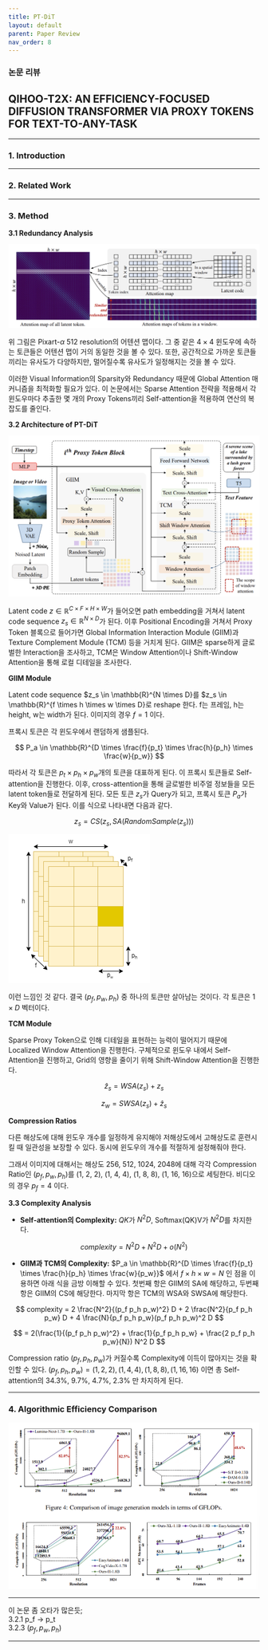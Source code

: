 ```yaml
---
title: PT-DiT
layout: default
parent: Paper Review
nav_order: 8
---
```


### 논문 리뷰  

## QIHOO-T2X: AN EFFICIENCY-FOCUSED DIFFUSION TRANSFORMER VIA PROXY TOKENS FOR TEXT-TO-ANY-TASK  

---

### **1. Introduction**  


---

### **2. Related Work**  


---

### **3. Method**  

**3.1 Redundancy Analysis**  

![Figure 2](../images/PT-DiT/2.png)

위 그림은 Pixart-$\alpha$ 512 resolution의 어텐션 맵이다. 그 중 같은 $4 \times 4$ 윈도우에 속하는 토큰들은 어텐션 맵이 거의 동일한 것을 볼 수 있다. 또한, 공간적으로 가까운 토큰들끼리는 유사도가 다양하지만, 멀어질수록 유사도가 일정해지는 것을 볼 수 있다. 

이러한 Visual Information의 Sparsity와 Redundancy 때문에 Global Attention 매커니즘을 최적화할 필요가 있다. 이 논문에서는 Sparse Attention 전략을 적용해서 각 윈도우마다 추출한 몇 개의 Proxy Tokens끼리 Self-attention을 적용하여 연산의 복잡도를 줄인다.  

**3.2 Architecture of PT-DiT**  

![Figure 3](../images/PT-DiT/3.png)

Latent code $z \in \mathbb{R}^{C \times F \times H \times W}$가 들어오면 path embedding을 거쳐서 latent code sequence $z_s \in \mathbb{R}^{N \times D}$가 된다. 이후 Positional Encoding을 거쳐서 Proxy Token 블록으로 들어가면 Global Information Interaction Module (GIIM)과 Texture Complement Module (TCM) 등을 거치게 된다. GIIM은 sparse하게 글로벌한 Interaction을 조사하고, TCM은 Window Attention이나 Shift-Window Attention을 통해 로컬 디테일을 조사한다.  

  
**GIIM Module**  

Latent code sequence $z_s \in \mathbb{R}^{N \times D}를 $z_s \in \mathbb{R}^{f \times h \times w \times D}로 reshape 한다. f는 프레임, h는 height, w는 width가 된다. 이미지의 경우 $f=1$ 이다.  

프록시 토큰은 각 윈도우에서 랜덤하게 샘플된다.  

$$
P_a \in \mathbb{R}^{D \times \frac{f}{p_t} \times \frac{h}{p_h} \times \frac{w}{p_w}}
$$ 

따라서 각 토큰은  $p_t \times p_h \times p_w$개의 토큰을 대표하게 된다. 이 프록시 토큰들로 Self-attention을 진행한다. 이후, cross-attention을 통해 글로벌한 비주얼 정보들을 모든 latent token들로 전달하게 된다. 모든 토큰 $z_s$가 Query가 되고, 프록시 토큰 $P_a$가 Key와 Value가 된다. 이를 식으로 나타내면 다음과 같다.  

$$
z_s = CS(z_s, SA(RandomSample(z_s)))  
$$

![DrawIO](../images/PT-DiT/TokenMerging.drawio.png)

이런 느낌인 것 같다. 결국 $(p_f, p_w, p_h)$ 중 하나의 토큰만 살아남는 것이다. 각 토큰은 $1 \times D$ 벡터이다.  


**TCM Module**  

Sparse Proxy Token으로 인해 디테일을 표현하는 능력이 떨어지기 때문에 Localized Window Attention을 진행한다. 구체적으로 윈도우 내에서 Self-Attention을 진행하고, Grid의 영향을 줄이기 위해 Shift-Window Attention을 진행한다.  

$$
\hat z_s = WSA(z_s) + z_s  
$$

$$
z_w = SWSA(z_s) + \hat z_s
$$


**Compression Ratios**  

다른 해상도에 대해 윈도우 개수를 일정하게 유지해야 저해상도에서 고해상도로 훈련시킬 때 일관성을 보장할 수 있다. 동시에 윈도우의 개수를 적절하게 설정해줘야 한다.  

그래서 이미지에 대해서는 해상도 256, 512, 1024, 2048에 대해 각각 Compression Ratio인 $(p_f, p_w, p_h)$를 (1, 2, 2), (1, 4, 4), (1, 8, 8), (1, 16, 16)으로 세팅한다. 비디오의 경우 $p_f = 4$ 이다.  


**3.3 Complexity Analysis**  

- **Self-attention의 Complexity:** $QK$가 $N^2 D$, Softmax(QK)V가 $N^2 D$를 차지한다. 

$$
complexity = N^2 D + N^2 D + o(N^2)  
$$

- **GIIM과 TCM의 Complexity:** $P_a \in \mathbb{R}^{D \times \frac{f}{p_t} \times \frac{h}{p_h} \times \frac{w}{p_w}}$ 에서 $f \times h \times w = N$ 인 점을 이용하면 아래 식을 금방 이해할 수 있다. 첫번째 항은 GIIM의 SA에 해당하고, 두번째 항은 GIIM의 CS에 해당한다. 마지막 항은 TCM의 WSA와 SWSA에 해당한다.    

$$
complexity = 2 \frac{N^2}{(p_f p_h p_w)^2} D + 2 \frac{N^2}{p_f p_h p_w} D + 4 \frac{N}{p_f p_h p_w}(p_f p_h p_w)^2 D  
$$

$$
= 2(\frac{1}{(p_f p_h p_w)^2} + \frac{1}{p_f p_h p_w} + \frac{2 p_f p_h p_w}{N}) N^2 D
$$





Compression ratio $(p_f, p_h, p_w)$가 커질수록 Complexity에 이득이 많아지는 것을 확인할 수 있다. $(p_f, p_h, p_w) = (1, 2, 2), (1, 4, 4), (1, 8, 8), (1, 16, 16)$ 이면 총 Self-attention의 34.3%,
9.7%, 4.7%, 2.3% 만 차지하게 된다.  

---

### **4. Algorithmic Efficiency Comparison**  

![5](../images/PT-DiT/5.png)



---
이 논문 좀 오타가 많은듯;  
3.2.1 p_f -> p_t  
3.2.3 $(p_f, p_w, p_h)$ 

---



